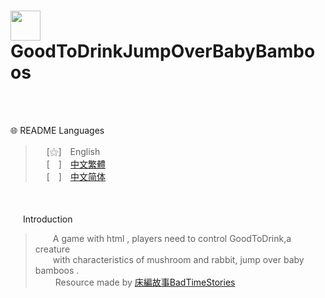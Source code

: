  
# <img src="https://media.discordapp.net/attachments/763787703958372402/999255415743328327/unknown.png" width=48> **GoodToDrinkJumpOverBabyBamboos**
<br>
&nbsp;

<br>

🌐 README Languages

>&emsp;&nbsp;[⚝]　English<br>
>&emsp;&nbsp;[　]　[中文繁體](https://github.com/mcg25035/GoodToDrinkJumpOverBabyBamboos/blob/master/README/README_TC.md)<br>
>&emsp;&nbsp;[　]　[中文简体](https://github.com/mcg25035/GoodToDrinkJumpOverBabyBamboos/blob/master/README/README_SC.md)<br>


<br><br>
<img src="https://media.discordapp.net/attachments/763787703958372402/992695856492982352/unknown.png" width=16> Introduction


>&emsp;&emsp;A game with html , players need to control GoodToDrink,a creature <br>
>&emsp;&emsp;with characteristics of mushroom and rabbit, jump over baby bamboos .<br>
>&emsp;&emsp; Resource made by [床編故事BadTimeStories](https://www.youtube.com/c/%E5%BA%8A%E7%B7%A8%E6%95%85%E4%BA%8BBadTimeStories)




 
